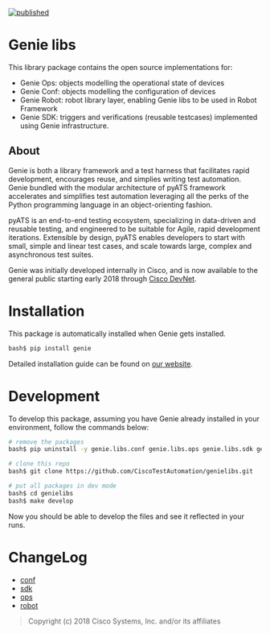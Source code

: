 [![published](https://static.production.devnetcloud.com/codeexchange/assets/images/devnet-published.svg)](https://developer.cisco.com/codeexchange/github/repo/CiscoTestAutomation/genielibs)

# Genie libs

This library package contains the open source implementations for:
 
- Genie Ops: objects modelling the operational state of devices
- Genie Conf: objects modelling the configuration of devices
- Genie Robot: robot library layer, enabling Genie libs to be used in Robot Framework
- Genie SDK: triggers and verifications (reusable testcases) implemented using
             Genie infrastructure.

## About

Genie is both a library framework and a test harness that facilitates rapid
development, encourages reuse, and simplies writing test automation. Genie
bundled with the modular architecture of pyATS framework accelerates and
simplifies test automation leveraging all the perks of the Python programming
language in an object-orienting fashion.

pyATS is an end-to-end testing ecosystem, specializing in data-driven and
reusable testing, and engineered to be suitable for Agile, rapid development
iterations. Extensible by design, pyATS enables developers to start with small,
simple and linear test cases, and scale towards large, complex and asynchronous
test suites.

Genie was initially developed internally in Cisco, and is now available to the
general public starting early 2018 through [Cisco DevNet].

[Cisco Devnet]: https://developer.cisco.com/


# Installation

This package is automatically installed when Genie gets installed.

```bash
bash$ pip install genie
```

Detailed installation guide can be found on [our website].

[our website]: https://developer.cisco.com/site/pyats/


# Development

To develop this package, assuming you have Genie already installed in your
environment, follow the commands below:

```bash
# remove the packages
bash$ pip uninstall -y genie.libs.conf genie.libs.ops genie.libs.sdk genie.libs.robot

# clone this repo
bash$ git clone https://github.com/CiscoTestAutomation/genielibs.git

# put all packages in dev mode
bash$ cd genielibs
bash$ make develop
```

Now you should be able to develop the files and see it reflected in your runs.

# ChangeLog

* [conf](pkgs/conf-pkg/changelog/CHANGELOG.md)
* [sdk](pkgs/sdk-pkg/changelog/CHANGELOG.md)
* [ops](pkgs/ops-pkg/changelog/CHANGELOG.md)
* [robot](pkgs/robot-pkg/changelog/CHANGELOG.md)

> Copyright (c) 2018 Cisco Systems, Inc. and/or its affiliates